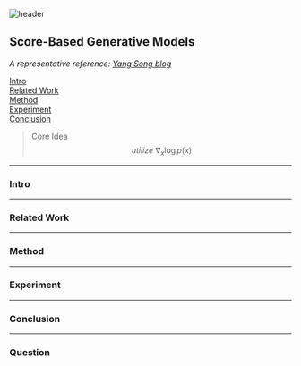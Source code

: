 ![header](https://capsule-render.vercel.app/api?type=waving&color=auto&height=80&section=header&text=Welcome%20Theory%20Review&fontSize=50)


## Score-Based Generative Models
*A representative reference: <a href='https://yang-song.net/blog/2021/score/'>Yang Song blog</a>*

[Intro](#intro)</br>
[Related Work](#related-work)</br>
[Method](#method)</br>
[Experiment](#experiment)</br>
[Conclusion](#conclusion)</br>

> Core Idea
$$ utilize \ \nabla_x \log{p(x)} $$

***

### <strong>Intro</strong>


***

### <strong>Related Work</strong>


***

### <strong>Method</strong>


***

### <strong>Experiment</strong>


***

### <strong>Conclusion</strong>


***

### <strong>Question</strong>